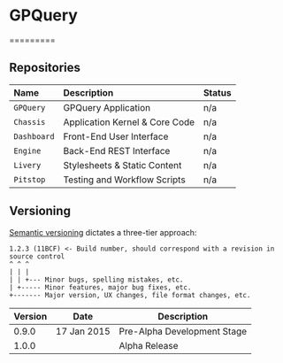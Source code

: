 # GPQuery
=========

## Repositories

|     Name    |   Description                   |  Status   |
|:------------|:--------------------------------|:----------|
| `GPQuery`   | GPQuery Application             | n/a
| `Chassis`   | Application Kernel & Core Code  | n/a
| `Dashboard` | Front-End User Interface        | n/a
| `Engine`    | Back-End REST Interface         | n/a
| `Livery`    | Stylesheets & Static Content    | n/a
| `Pitstop`   | Testing and Workflow Scripts    | n/a 
 
## Versioning

[Semantic versioning](http://semver.org) dictates a three-tier approach:
```
1.2.3 (11BCF) <- Build number, should correspond with a revision in source control
^ ^ ^
| | |
| | +--- Minor bugs, spelling mistakes, etc.
| +----- Minor features, major bug fixes, etc.
+------- Major version, UX changes, file format changes, etc.
```

  Version | Date        | Description
 -------- | ----------- | ---------------------------
  0.9.0   | 17 Jan 2015 | Pre-Alpha Development Stage
  1.0.0   |             | Alpha Release
